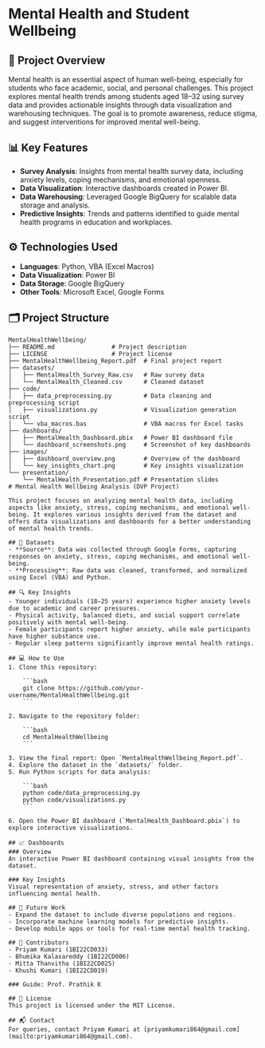 
# Mental Health and Student Wellbeing

## 🌟 Project Overview
Mental health is an essential aspect of human well-being, especially for students who face academic, social, and personal challenges. This project explores mental health trends among students aged 18–32 using survey data and provides actionable insights through data visualization and warehousing techniques. The goal is to promote awareness, reduce stigma, and suggest interventions for improved mental well-being.

## 📊 Key Features
- **Survey Analysis**: Insights from mental health survey data, including anxiety levels, coping mechanisms, and emotional openness.
- **Data Visualization**: Interactive dashboards created in Power BI.
- **Data Warehousing**: Leveraged Google BigQuery for scalable data storage and analysis.
- **Predictive Insights**: Trends and patterns identified to guide mental health programs in education and workplaces.

## ⚙️ Technologies Used
- **Languages**: Python, VBA (Excel Macros)
- **Data Visualization**: Power BI
- **Data Storage**: Google BigQuery
- **Other Tools**: Microsoft Excel, Google Forms

## 🗂 Project Structure
```plaintext
MentalHealthWellbeing/
├── README.md                # Project description
├── LICENSE                  # Project license
├── MentalHealthWellbeing_Report.pdf  # Final project report
├── datasets/
│   ├── MentalHealth_Survey_Raw.csv   # Raw survey data
│   └── MentalHealth_Cleaned.csv      # Cleaned dataset
├── code/
│   ├── data_preprocessing.py         # Data cleaning and preprocessing script
│   ├── visualizations.py             # Visualization generation script
│   └── vba_macros.bas                # VBA macros for Excel tasks
├── dashboards/
│   ├── MentalHealth_Dashboard.pbix   # Power BI dashboard file
│   └── dashboard_screenshots.png     # Screenshot of key dashboards
├── images/
│   ├── dashboard_overview.png        # Overview of the dashboard
│   └── key_insights_chart.png        # Key insights visualization
└── presentation/
    └── MentalHealth_Presentation.pdf # Presentation slides
# Mental Health Wellbeing Analysis (DVP Project)

This project focuses on analyzing mental health data, including aspects like anxiety, stress, coping mechanisms, and emotional well-being. It explores various insights derived from the dataset and offers data visualizations and dashboards for a better understanding of mental health trends.

## 📂 Datasets
- **Source**: Data was collected through Google Forms, capturing responses on anxiety, stress, coping mechanisms, and emotional well-being.
- **Processing**: Raw data was cleaned, transformed, and normalized using Excel (VBA) and Python.

## 🔍 Key Insights
- Younger individuals (18–25 years) experience higher anxiety levels due to academic and career pressures.
- Physical activity, balanced diets, and social support correlate positively with mental well-being.
- Female participants report higher anxiety, while male participants have higher substance use.
- Regular sleep patterns significantly improve mental health ratings.

## 💻 How to Use
1. Clone this repository:

    ```bash
    git clone https://github.com/your-username/MentalHealthWellbeing.git
    ```

2. Navigate to the repository folder:

    ```bash
    cd MentalHealthWellbeing
    ```

3. View the final report: Open `MentalHealthWellbeing_Report.pdf`.
4. Explore the dataset in the `datasets/` folder.
5. Run Python scripts for data analysis:

    ```bash
    python code/data_preprocessing.py
    python code/visualizations.py
    ```

6. Open the Power BI dashboard (`MentalHealth_Dashboard.pbix`) to explore interactive visualizations.

## 📈 Dashboards
### Overview
An interactive Power BI dashboard containing visual insights from the dataset.

### Key Insights
Visual representation of anxiety, stress, and other factors influencing mental health.

## 🚀 Future Work
- Expand the dataset to include diverse populations and regions.
- Incorporate machine learning models for predictive insights.
- Develop mobile apps or tools for real-time mental health tracking.

## 🤝 Contributors
- Priyam Kumari (1BI22CD033)
- Bhumika Kalasareddy (1BI22CD006)
- Mitta Thanvitha (1BI22CD025)
- Khushi Kumari (1BI22CD019)

### Guide: Prof. Prathik K

## 📝 License
This project is licensed under the MIT License.

## 📬 Contact
For queries, contact Priyam Kumari at [priyamkumari864@gmail.com](mailto:priyamkumari864@gmail.com).
